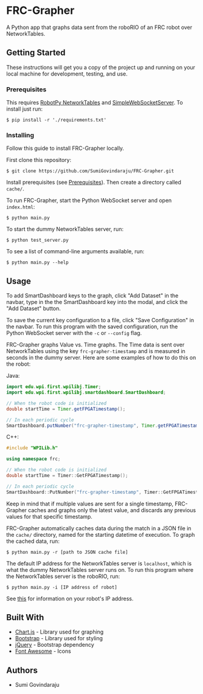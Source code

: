 # FRC-Grapher
A Python app that graphs data sent from the roboRIO of an FRC robot over NetworkTables. 

## Getting Started
These instructions will get you a copy of the project up and running on your local machine for development, testing, and use.

### Prerequisites
This requires [RobotPy NetworkTables](https://github.com/robotpy/pynetworktables) and [SimpleWebSocketServer](https://github.com/dpallot/simple-websocket-server). To install just run:
```
$ pip install -r './requirements.txt'
```

### Installing
Follow this guide to install FRC-Grapher locally.

First clone this repository:
```
$ git clone https://github.com/SumiGovindaraju/FRC-Grapher.git
```

Install prerequisites (see [Prerequisites](#prerequisites)). Then create a directory called `cache/`.

To run FRC-Grapher, start the Python WebSocket server and open `index.html`:
```
$ python main.py
```

To start the dummy NetworkTables server, run:
```
$ python test_server.py
```

To see a list of command-line arguments available, run:
```
$ python main.py --help
```

## Usage
To add SmartDashboard keys to the graph, click "Add Dataset" in the navbar, type in the the SmartDashboard key into the modal, and click the "Add Dataset" button.

To save the current key configuration to a file, click "Save Configuration" in the navbar. To run this program with the saved configuration, run the Python WebSocket server with the `-c` or `--config` flag.

FRC-Grapher graphs Value vs. Time graphs. The Time data is sent over NetworkTables using the key `frc-grapher-timestamp` and is measured in seconds in the dummy server. Here are some examples of how to do this on the robot:

Java:
```java
import edu.wpi.first.wpilibj.Timer;
import edu.wpi.first.wpilibj.smartdashboard.SmartDashboard;

// When the robot code is initialized
double startTime = Timer.getFPGATimestamp();

// In each periodic cycle
SmartDashboard.putNumber("frc-grapher-timestamp", Timer.getFPGATimestamp() - startTime);
```

C++:
```cpp
#include "WPILib.h"

using namespace frc;

// When the robot code is initialized
double startTime = Timer::GetFPGATimestamp();

// In each periodic cycle	
SmartDashboard::PutNumber("frc-grapher-timestamp", Timer::GetFPGATimestamp() - startTime);
```

Keep in mind that if multiple values are sent for a single timestamp, FRC-Grapher caches and graphs only the latest value, and discards any previous values for that specific timestamp.

FRC-Grapher automatically caches data during the match in a JSON file in the `cache/` directory, named for the starting datetime of execution. To graph the cached data, run:
```
$ python main.py -r [path to JSON cache file]
```

The default IP address for the NetworkTables server is `localhost`, which is what the dummy NetworkTables server runs on. To run this program where the NetworkTables server is the roboRIO, run:
```
$ python main.py -i [IP address of robot]
```

See [this](https://wpilib.screenstepslive.com/s/4485/m/24193/l/319135-ip-networking-at-the-event) for information on your robot's IP address.

## Built With
* [Chart.js](http://www.chartjs.org/) - Library used for graphing
* [Bootstrap](https://getbootstrap.com/) - Library used for styling
* [jQuery](https://jquery.com/) - Bootstrap dependency 
* [Font Awesome](https://fontawesome.com/) - Icons

## Authors
* Sumi Govindaraju
